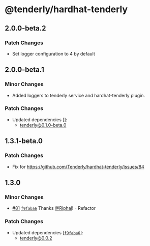 # @tenderly/hardhat-tenderly

## 2.0.0-beta.2

### Patch Changes

- Set logger configuration to 4 by default

## 2.0.0-beta.1

### Minor Changes

- Added loggers to tenderly service and hardhat-tenderly plugin.

### Patch Changes

- Updated dependencies []:
  - tenderly@0.1.0-beta.0

## 1.3.1-beta.0

### Patch Changes

- Fix for https://github.com/Tenderly/hardhat-tenderly/issues/84

## 1.3.0

### Minor Changes

- [#81](https://github.com/Tenderly/hardhat-tenderly/pull/81) [`f9faba6`](https://github.com/Tenderly/hardhat-tenderly/commit/f9faba64370636da1e834b562e6c5b2f42e08362) Thanks [@Riphal](https://github.com/Riphal)! - Refactor

### Patch Changes

- Updated dependencies [[`f9faba6`](https://github.com/Tenderly/hardhat-tenderly/commit/f9faba64370636da1e834b562e6c5b2f42e08362)]:
  - tenderly@0.0.2
